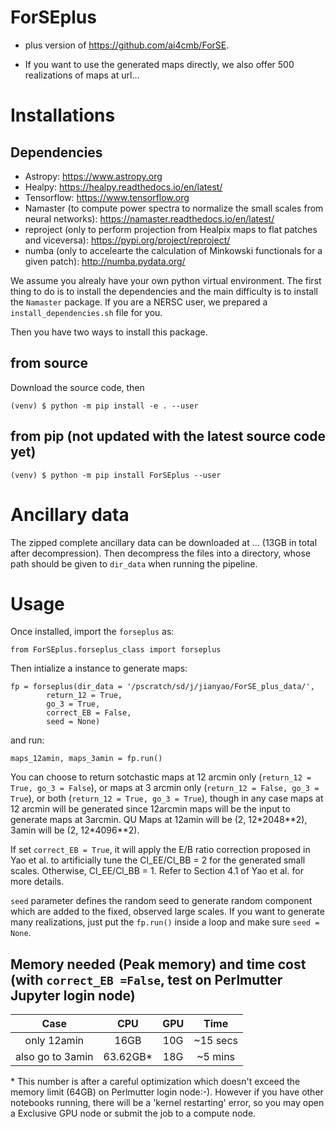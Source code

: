 # ForSEplus
- plus version of https://github.com/ai4cmb/ForSE.

- If you want to use the generated maps directly, we also offer 500 realizations of maps at url...

# Installations
## Dependencies  

- Astropy: https://www.astropy.org
- Healpy: https://healpy.readthedocs.io/en/latest/
- Tensorflow: https://www.tensorflow.org
- Namaster (to compute power spectra to normalize the small scales from neural networks): https://namaster.readthedocs.io/en/latest/
- reproject (only to perform projection from Healpix maps to flat patches and viceversa): https://pypi.org/project/reproject/
- numba (only to accelearte the calculation of Minkowski functionals for a given patch): http://numba.pydata.org/

We assume you alrealy have your own python virtual environment. 
The first thing to do is to install the dependencies and the main difficulty is to install the `Namaster` package. If you are a NERSC user, we prepared a `install_dependencies.sh` file for you. 

Then you have two ways to install this package. 

## from source
Download the source code, then 

    (venv) $ python -m pip install -e . --user

## from pip (not updated with the latest source code yet)
    (venv) $ python -m pip install ForSEplus --user

# Ancillary data 
The zipped complete ancillary data can be downloaded at ... (13GB in total after decompression). Then decompress the files into a directory, whose path should be given to `dir_data` when running the pipeline. 

# Usage
Once installed, import the `forseplus` as:

    from ForSEplus.forseplus_class import forseplus
    
Then intialize a instance to generate maps:

    fp = forseplus(dir_data = '/pscratch/sd/j/jianyao/ForSE_plus_data/', 
            return_12 = True,
            go_3 = True,
            correct_EB = False, 
            seed = None)

and run:

    maps_12amin, maps_3amin = fp.run()
    
You can choose to return sotchastic maps at 12 arcmin only (`return_12 = True, go_3 = False`), or maps at 3 arcmin only (`return_12 = False, go_3 = True`), or both (`return_12 = True, go_3 = True`), though in any case maps at 12 arcmin will be generated since 12arcmin maps will be the input to generate maps at 3arcmin. QU Maps at 12amin will be (2, 12\*2048\*\*2), 3amin will be (2, 12*4096\*\*2).

If set `correct_EB = True`, it will apply the E/B ratio correction proposed in Yao et al. to artificially tune the Cl_EE/Cl_BB = 2 for the generated small scales. Otherwise, Cl_EE/Cl_BB = 1. Refer to Section 4.1 of Yao et al. for more details. 

`seed` parameter defines the random seed to generate random component which are added to the fixed, observed large scales. If you want to generate many realizations, just put the `fp.run()` inside a loop and make sure `seed = None`.

## Memory needed (Peak memory) and time cost (with `correct_EB =False`, test on Perlmutter Jupyter login node)

|       Case       |  CPU  | GPU |   Time   |
| :--------------: | :---: | :-: | :------: |
|   only 12amin    |  16GB | 10G | ~15 secs |
| also go to 3amin | 63.62GB* | 18G | ~5 mins  |

\* This number is after a careful optimization which doesn't exceed the memory limit (64GB) on Perlmutter login node:-).  However if you have other notebooks running, there will be a 'kernel restarting' error, so you may open a Exclusive GPU node or submit the job to a compute node.
    
